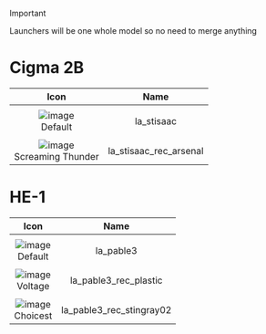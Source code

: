

> [!IMPORTANT]
> Launchers will be one whole model so no need to merge anything
>

# Cigma 2B

| Icon | Name |
| :--: | :--: | 
| | | | | 
![image](https://github.com/user-attachments/assets/af7998ff-5937-45f2-b0e1-f5c86c5dab1d)<br> Default | la_stisaac  | 
| | | | | 
![image](https://github.com/user-attachments/assets/e30c3417-0cde-4a1a-9ed6-4ff664c92096)<br> Screaming Thunder | la_stisaac_rec_arsenal  | 

# HE-1

| Icon | Name |
| :--: | :--: | 
| | | | | 
![image](https://github.com/user-attachments/assets/138f06f1-9021-444a-a868-1e1858a4fa7c)<br> Default | la_pable3  | 
| | | | | 
![image](https://github.com/user-attachments/assets/9c75e3ee-2bf6-43cc-b25d-1ec5d94e719a)<br> Voltage | la_pable3_rec_plastic  | 
| | | | | 
![image](https://github.com/user-attachments/assets/41ac1b01-df91-4629-9968-2c2fff06fa50)<br> Choicest | la_pable3_rec_stingray02  | 

